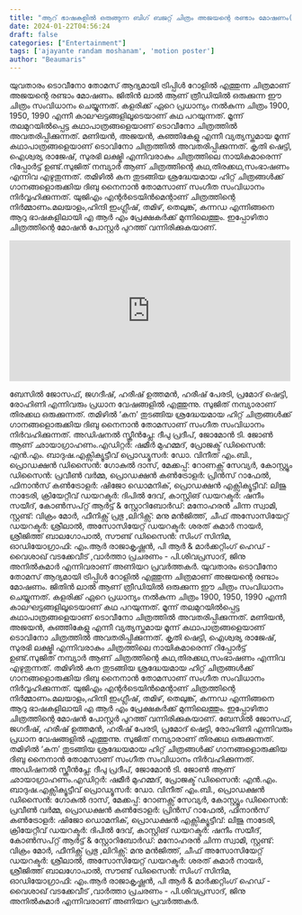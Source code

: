 ```yaml
---
title: "ആറ് ഭാഷകളിൽ ഒരുങ്ങുന്ന ബിഗ് ബജറ്റ് ചിത്രം അജയന്റെ രണ്ടാം മോഷണം(എ ആർ എം) മോഷൻ പോസ്റ്റർ പുറത്ത്"
date: 2024-01-22T04:56:24
draft: false
categories: ["Entertainment"]
tags: ['ajayante randam moshanam', 'motion poster']
author: "Beaumaris"
---
```


യുവതാരം ടൊവീനോ തോമസ് ആദ്യമായി ട്രിപ്പിള്‍ റോളില്‍ എത്തുന്ന ചിത്രമാണ് അജയന്റെ രണ്ടാം മോഷണം. ജിതിന്‍ ലാല്‍ ആണ് ത്രീഡിയിൽ ഒരുക്കുന്ന ഈ ചിത്രം സംവിധാനം ചെയ്യുന്നത്. കളരിക്ക് ഏറെ പ്രധാന്യം നല്‍കുന്ന ചിത്രം 1900, 1950, 1990 എന്നീ കാലഘട്ടങ്ങളിലൂടെയാണ് കഥ പറയുന്നത്. മൂന്ന് തലമുറയില്‍പ്പെട്ട കഥാപാത്രങ്ങളെയാണ് ടൊവീനോ ചിത്രത്തില്‍ അവതരിപ്പിക്കുന്നത്. മണിയൻ, അജയൻ, കുഞ്ഞികേളു എന്നീ വ്യത്യസ്തമായ മൂന്ന് കഥാപാത്രങ്ങളെയാണ് ടൊവിനോ ചിത്രത്തിൽ അവതരിപ്പിക്കുന്നത്. കൃതി ഷെട്ടി, ഐശ്വര്യ രാജേഷ്, സുരഭി ലക്ഷ്മി എന്നിവരാകും ചിത്രത്തിലെ നായികമാരെന്ന് റിപ്പോര്‍ട്ട് ഉണ്ട്.സുജിത് നമ്പ്യാര്‍ ആണ് ചിത്രത്തിന്റെ കഥ,തിരക്കഥ,സംഭാഷണം എന്നിവ എഴുതുന്നത്. തമിഴില്‍ കന തുടങ്ങിയ ശ്രദ്ധേയമായ ഹിറ്റ് ചിത്രങ്ങള്‍ക്ക് ഗാനങ്ങളൊരുക്കിയ ദിബു നൈനാന്‍ തോമസാണ് സംഗീത സംവിധാനം നിര്‍വ്വഹിക്കുന്നത്. യുജിഎം എന്റര്‍ടെയിന്‍മെന്റാണ്‌ ചിത്രത്തിന്റെ നിര്‍മ്മാണം.മലയാളം,ഹിന്ദി ഇംഗ്ലീഷ്, തമിഴ്, തെലുങ്ക്, കന്നഡ എന്നിങ്ങനെ ആറു ഭാഷകളിലായി എ ആർ എം പ്രേക്ഷകർക്ക് മുന്നിലെത്തും. ഇപ്പോഴിതാ ചിത്രത്തിന്റെ മോഷൻ പോസ്റ്റർ പുറത്ത് വന്നിരിക്കുകയാണ്.

<iframe style="border: none; overflow: hidden;" src="https://www.facebook.com/plugins/post.php?href=https%3A%2F%2Fwww.facebook.com%2FActorTovinoThomas%2Fposts%2Fpfbid0aQa6B49LrvbLL1F1zExRKdRXodHUNBbdEY2Wg9A9qnTZYmvZsaoVLMktAgc59f5Wl&amp;show_text=true&amp;width=500" width="500" height="250" frameborder="0" scrolling="no" allowfullscreen="allowfullscreen"></iframe>

ബേസിൽ ജോസഫ്, ജഗദീഷ്, ഹരീഷ് ഉത്തമൻ, ഹരീഷ് പേരടി, പ്രമോദ് ഷെട്ടി, രോഹിണി എന്നിവരും പ്രധാന വേഷങ്ങളിൽ എത്തുന്നു. സുജിത് നമ്പ്യാരാണ് തിരക്കഥ ഒരുക്കുന്നത്. തമിഴിൽ ‘കന’ തുടങ്ങിയ ശ്രദ്ധേയമായ ഹിറ്റ്‌ ചിത്രങ്ങൾക്ക് ഗാനങ്ങളൊരുക്കിയ ദിബു നൈനാൻ തോമസാണ് സംഗീത സംവിധാനം നിര്‍വഹിക്കുന്നത്. അഡിഷനൽ സ്ക്രീൻപ്ലേ: ദീപു പ്രദീപ്, ജോമോൻ ടി. ജോൺ ആണ് ഛായാഗ്രാഹണം.എഡിറ്റര്‍: ഷമീർ മുഹമ്മദ്, പ്രോജക്ട് ഡിസൈൻ: എൻ.എം. ബാദുഷ.എക്സിക്യൂട്ടീവ് പ്രൊഡ്യൂസർ: ഡോ. വിനീത് എം.ബി., പ്രൊഡക്ഷൻ ഡിസൈൻ: ഗോകുൽ ദാസ്, മേക്കപ്പ്: റോണക്സ് സേവ്യർ, കോസ്റ്റ്യൂം ഡിസൈൻ: പ്രവീൺ വർമ്മ, പ്രൊഡക്ഷൻ കൺട്രോളർ: പ്രിൻസ് റാഫേൽ, ഫിനാൻസ് കൺട്രോളർ: ഷിജോ ഡൊമനിക്, പ്രൊഡക്ഷൻ എക്സിക്യൂട്ടീവ്: ലിജു നാടേരി, ക്രിയേറ്റീവ് ഡയറക്ടർ: ദിപിൽ ദേവ്, കാസ്റ്റിങ് ഡയറക്ടർ: ഷനീം സയീദ്, കോൺസപ്റ്റ് ആർട്ട് &amp; സ്റ്റോറിബോർഡ്: മനോഹരൻ ചിന്ന സ്വാമി, സ്റ്റണ്ട്: വിക്രം മോർ, ഫീനിക്സ് പ്രഭു ,ലിറിക്സ്: മനു മൻജിത്ത്, ചീഫ് അസോസിയേറ്റ് ഡയറക്ടർ: ശ്രീലാൽ, അസോസിയേറ്റ് ഡയറക്ടർ: ശരത് കുമാർ നായർ, ശ്രീജിത്ത് ബാലഗോപാൽ, സൗണ്ട് ഡിസൈൻ: സിംഗ് സിനിമ, ഓഡിയോഗ്രാഫി: എം.ആർ രാജാകൃഷ്ണൻ, പി ആർ &amp; മാർക്കറ്റിംഗ് ഹെഡ് - വൈശാഖ് വടക്കേവീട് ,വാർത്താ പ്രചരണം - പി.ശിവപ്രസാദ്, ജിനു അനിൽകുമാർ എന്നിവരാണ് അണിയറ പ്രവർത്തകർ.
യുവതാരം ടൊവീനോ തോമസ് ആദ്യമായി ട്രിപ്പിള്‍ റോളില്‍ എത്തുന്ന ചിത്രമാണ് അജയന്റെ രണ്ടാം മോഷണം. ജിതിന്‍ ലാല്‍ ആണ് ത്രീഡിയിൽ ഒരുക്കുന്ന ഈ ചിത്രം സംവിധാനം ചെയ്യുന്നത്. കളരിക്ക് ഏറെ പ്രധാന്യം നല്‍കുന്ന ചിത്രം 1900, 1950, 1990 എന്നീ കാലഘട്ടങ്ങളിലൂടെയാണ് കഥ പറയുന്നത്. മൂന്ന് തലമുറയില്‍പ്പെട്ട കഥാപാത്രങ്ങളെയാണ് ടൊവീനോ ചിത്രത്തില്‍ അവതരിപ്പിക്കുന്നത്. മണിയൻ, അജയൻ, കുഞ്ഞികേളു എന്നീ വ്യത്യസ്തമായ മൂന്ന് കഥാപാത്രങ്ങളെയാണ് ടൊവിനോ ചിത്രത്തിൽ അവതരിപ്പിക്കുന്നത്. കൃതി ഷെട്ടി, ഐശ്വര്യ രാജേഷ്, സുരഭി ലക്ഷ്മി എന്നിവരാകും ചിത്രത്തിലെ നായികമാരെന്ന് റിപ്പോര്‍ട്ട് ഉണ്ട്.സുജിത് നമ്പ്യാര്‍ ആണ് ചിത്രത്തിന്റെ കഥ,തിരക്കഥ,സംഭാഷണം എന്നിവ എഴുതുന്നത്. തമിഴില്‍ കന തുടങ്ങിയ ശ്രദ്ധേയമായ ഹിറ്റ് ചിത്രങ്ങള്‍ക്ക് ഗാനങ്ങളൊരുക്കിയ ദിബു നൈനാന്‍ തോമസാണ് സംഗീത സംവിധാനം നിര്‍വ്വഹിക്കുന്നത്. യുജിഎം എന്റര്‍ടെയിന്‍മെന്റാണ്‌ ചിത്രത്തിന്റെ നിര്‍മ്മാണം.മലയാളം,ഹിന്ദി ഇംഗ്ലീഷ്, തമിഴ്, തെലുങ്ക്, കന്നഡ എന്നിങ്ങനെ ആറു ഭാഷകളിലായി എ ആർ എം പ്രേക്ഷകർക്ക് മുന്നിലെത്തും. ഇപ്പോഴിതാ ചിത്രത്തിന്റെ മോഷൻ പോസ്റ്റർ പുറത്ത് വന്നിരിക്കുകയാണ്.  ബേസിൽ ജോസഫ്, ജഗദീഷ്, ഹരീഷ് ഉത്തമൻ, ഹരീഷ് പേരടി, പ്രമോദ് ഷെട്ടി, രോഹിണി എന്നിവരും പ്രധാന വേഷങ്ങളിൽ എത്തുന്നു. സുജിത് നമ്പ്യാരാണ് തിരക്കഥ ഒരുക്കുന്നത്. തമിഴിൽ ‘കന’ തുടങ്ങിയ ശ്രദ്ധേയമായ ഹിറ്റ്‌ ചിത്രങ്ങൾക്ക് ഗാനങ്ങളൊരുക്കിയ ദിബു നൈനാൻ തോമസാണ് സംഗീത സംവിധാനം നിര്‍വഹിക്കുന്നത്. അഡിഷനൽ സ്ക്രീൻപ്ലേ: ദീപു പ്രദീപ്, ജോമോൻ ടി. ജോൺ ആണ് ഛായാഗ്രാഹണം.എഡിറ്റര്‍: ഷമീർ മുഹമ്മദ്, പ്രോജക്ട് ഡിസൈൻ: എൻ.എം. ബാദുഷ.എക്സിക്യൂട്ടീവ് പ്രൊഡ്യൂസർ: ഡോ. വിനീത് എം.ബി., പ്രൊഡക്ഷൻ ഡിസൈൻ: ഗോകുൽ ദാസ്, മേക്കപ്പ്: റോണക്സ് സേവ്യർ, കോസ്റ്റ്യൂം ഡിസൈൻ: പ്രവീൺ വർമ്മ, പ്രൊഡക്ഷൻ കൺട്രോളർ: പ്രിൻസ് റാഫേൽ, ഫിനാൻസ് കൺട്രോളർ: ഷിജോ ഡൊമനിക്, പ്രൊഡക്ഷൻ എക്സിക്യൂട്ടീവ്: ലിജു നാടേരി, ക്രിയേറ്റീവ് ഡയറക്ടർ: ദിപിൽ ദേവ്, കാസ്റ്റിങ് ഡയറക്ടർ: ഷനീം സയീദ്, കോൺസപ്റ്റ് ആർട്ട് & സ്റ്റോറിബോർഡ്: മനോഹരൻ ചിന്ന സ്വാമി, സ്റ്റണ്ട്: വിക്രം മോർ, ഫീനിക്സ് പ്രഭു ,ലിറിക്സ്: മനു മൻജിത്ത്, ചീഫ് അസോസിയേറ്റ് ഡയറക്ടർ: ശ്രീലാൽ, അസോസിയേറ്റ് ഡയറക്ടർ: ശരത് കുമാർ നായർ, ശ്രീജിത്ത് ബാലഗോപാൽ, സൗണ്ട് ഡിസൈൻ: സിംഗ് സിനിമ, ഓഡിയോഗ്രാഫി: എം.ആർ രാജാകൃഷ്ണൻ, പി ആർ & മാർക്കറ്റിംഗ് ഹെഡ് - വൈശാഖ് വടക്കേവീട് ,വാർത്താ പ്രചരണം - പി.ശിവപ്രസാദ്, ജിനു അനിൽകുമാർ എന്നിവരാണ് അണിയറ പ്രവർത്തകർ.
